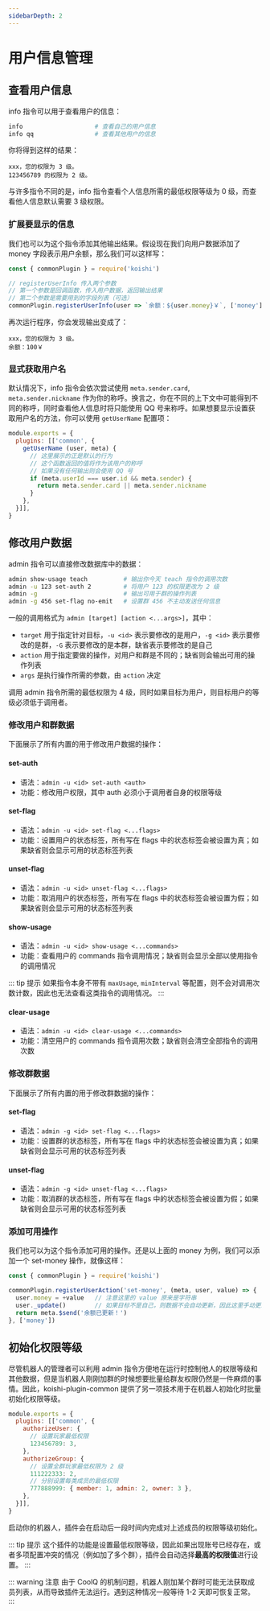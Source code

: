 ```yaml
---
sidebarDepth: 2
---
```


# 用户信息管理

## 查看用户信息

info 指令可以用于查看用户的信息：

```sh
info                    # 查看自己的用户信息
info qq                 # 查看其他用户的信息
```

你将得到这样的结果：

```
xxx，您的权限为 3 级。
123456789 的权限为 2 级。
```

与许多指令不同的是，info 指令查看个人信息所需的最低权限等级为 0 级，而查看他人信息默认需要 3 级权限。

### 扩展要显示的信息

我们也可以为这个指令添加其他输出结果。假设现在我们向用户数据添加了 money 字段表示用户余额，那么我们可以这样写：

```js
const { commonPlugin } = require('koishi')

// registerUserInfo 传入两个参数
// 第一个参数是回调函数，传入用户数据，返回输出结果
// 第二个参数是需要用到的字段列表（可选）
commonPlugin.registerUserInfo(user => `余额：${user.money}￥`, ['money'])
```

再次运行程序，你会发现输出变成了：

```
xxx，您的权限为 3 级。
余额：100￥
```

### 显式获取用户名 <Badge text="1.5.0+"/>

默认情况下，info 指令会依次尝试使用 `meta.sender.card`, `meta.sender.nickname` 作为你的称呼。换言之，你在不同的上下文中可能得到不同的称呼，同时查看他人信息时将只能使用 QQ 号来称呼。如果想要显示设置获取用户名的方法，你可以使用 `getUserName` 配置项：

```js koishi.config.js
module.exports = {
  plugins: [['common', {
    getUserName (user, meta) {
      // 这里展示的正是默认的行为
      // 这个函数返回的值将作为该用户的称呼
      // 如果没有任何输出则会使用 QQ 号
      if (meta.userId === user.id && meta.sender) {
        return meta.sender.card || meta.sender.nickname
      }
    },
  }]],
}
```

## 修改用户数据

admin 指令可以直接修改数据库中的数据：

```sh
admin show-usage teach          # 输出你今天 teach 指令的调用次数
admin -u 123 set-auth 2         # 将用户 123 的权限更改为 2 级
admin -g                        # 输出可用于群的操作列表
admin -g 456 set-flag no-emit   # 设置群 456 不主动发送任何信息
```

一般的调用格式为 `admin [target] [action <...args>]`，其中：

- `target` 用于指定针对目标，`-u <id>` 表示要修改的是用户，`-g <id>` 表示要修改的是群，`-G` 表示要修改的是本群，缺省表示要修改的是自己
- `action` 用于指定要做的操作，对用户和群是不同的；缺省则会输出可用的操作列表
- `args` 是执行操作所需的参数，由 `action` 决定

调用 admin 指令所需的最低权限为 4 级，同时如果目标为用户，则目标用户的等级必须低于调用者。

### 修改用户和群数据

下面展示了所有内置的用于修改用户数据的操作：

#### set-auth

- 语法：`admin -u <id> set-auth <auth>`
- 功能：修改用户权限，其中 auth 必须小于调用者自身的权限等级

#### set-flag

- 语法：`admin -u <id> set-flag <...flags>`
- 功能：设置用户的状态标签，所有写在 flags 中的状态标签会被设置为真；如果缺省则会显示可用的状态标签列表

#### unset-flag

- 语法：`admin -u <id> unset-flag <...flags>`
- 功能：取消用户的状态标签，所有写在 flags 中的状态标签会被设置为假；如果缺省则会显示可用的状态标签列表

#### show-usage

- 语法：`admin -u <id> show-usage <...commands>`
- 功能：查看用户的 commands 指令调用情况；缺省则会显示全部以使用指令的调用情况

::: tip 提示
如果指令本身不带有 `maxUsage`, `minInterval` 等配置，则不会对调用次数计数，因此也无法查看这类指令的调用情况。
:::

#### clear-usage

- 语法：`admin -u <id> clear-usage <...commands>`
- 功能：清空用户的 commands 指令调用次数；缺省则会清空全部指令的调用次数

### 修改群数据

下面展示了所有内置的用于修改群数据的操作：

#### set-flag

- 语法：`admin -g <id> set-flag <...flags>`
- 功能：设置群的状态标签，所有写在 flags 中的状态标签会被设置为真；如果缺省则会显示可用的状态标签列表

#### unset-flag

- 语法：`admin -g <id> unset-flag <...flags>`
- 功能：取消群的状态标签，所有写在 flags 中的状态标签会被设置为假；如果缺省则会显示可用的状态标签列表

### 添加可用操作

我们也可以为这个指令添加可用的操作。还是以上面的 money 为例，我们可以添加一个 set-money 操作，就像这样：

```js
const { commonPlugin } = require('koishi')

commonPlugin.registerUserAction('set-money', (meta, user, value) => {
  user.money = +value   // 注意这里的 value 原来是字符串
  user._update()        // 如果目标不是自己，则数据不会自动更新，因此这里手动更新了数据
  return meta.$send('余额已更新！')
}, ['money'])
```

## 初始化权限等级

尽管机器人的管理者可以利用 admin 指令方便地在运行时控制他人的权限等级和其他数据，但是当机器人刚刚加群的时候想要批量给群友权限仍然是一件麻烦的事情。因此，koishi-plugin-common 提供了另一项技术用于在机器人初始化时批量初始化权限等级。

```js koishi.config.js
module.exports = {
  plugins: [['common', {
    authorizeUser: {
      // 设置玩家最低权限
      123456789: 3,
    },
    authorizeGroup: {
      // 设置全群玩家最低权限为 2 级
      111222333: 2,
      // 分别设置每类成员的最低权限
      777888999: { member: 1, admin: 2, owner: 3 },
    },
  }]],
}
```

启动你的机器人，插件会在启动后一段时间内完成对上述成员的权限等级初始化。

::: tip 提示
这个插件的功能是设置最低权限等级，因此如果出现账号已经存在，或者多项配置冲突的情况（例如加了多个群），插件会自动选择**最高的权限值**进行设置。
:::

::: warning 注意
由于 CoolQ 的机制问题，机器人刚加某个群时可能无法获取成员列表，从而导致插件无法运行。遇到这种情况一般等待 1-2 天即可恢复正常。
:::
